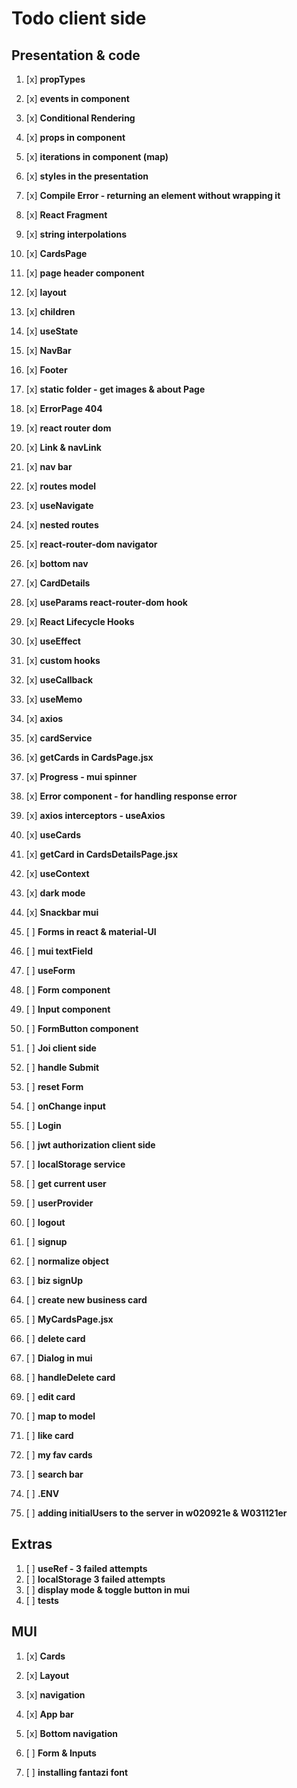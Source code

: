 # Todo client side

## Presentation & code

1.  [x] **propTypes**
2.  [x] **events in component**
3.  [x] **Conditional Rendering**
4.  [x] **props in component**
5.  [x] **iterations in component (map)**
6.  [x] **styles in the presentation**
7.  [x] **Compile Error - returning an element without wrapping it**
8.  [x] **React Fragment**
9.  [x] **string interpolations**

10. [x] **CardsPage**
11. [x] **page header component**
12. [x] **layout**
13. [x] **children**
14. [x] **useState**
15. [x] **NavBar**
16. [x] **Footer**

17. [x] **static folder - get images & about Page**
18. [x] **ErrorPage 404**
19. [x] **react router dom**
20. [x] **Link & navLink**
21. [x] **nav bar**
22. [x] **routes model**
23. [x] **useNavigate**
24. [x] **nested routes**

25. [x] **react-router-dom navigator**
26. [x] **bottom nav**
27. [x] **CardDetails**
28. [x] **useParams react-router-dom hook**

29. [x] **React Lifecycle Hooks**
30. [x] **useEffect**

31. [x] **custom hooks**
32. [x] **useCallback**
33. [x] **useMemo**

34. [x] **axios**
35. [x] **cardService**
36. [x] **getCards in CardsPage.jsx**
37. [x] **Progress - mui spinner**
38. [x] **Error component - for handling response error**
39. [x] **axios interceptors - useAxios**
40. [x] **useCards**
41. [x] **getCard in CardsDetailsPage.jsx**

42. [x] **useContext**
43. [x] **dark mode**
44. [x] **Snackbar mui**

45. [ ] **Forms in react & material-UI**
46. [ ] **mui textField**
47. [ ] **useForm**
48. [ ] **Form component**
49. [ ] **Input component**
50. [ ] **FormButton component**
51. [ ] **Joi client side**
52. [ ] **handle Submit**
53. [ ] **reset Form**
54. [ ] **onChange input**
55. [ ] **Login**
56. [ ] **jwt authorization client side**
57. [ ] **localStorage service**
58. [ ] **get current user**
59. [ ] **userProvider**
60. [ ] **logout**

61. [ ] **signup**
62. [ ] **normalize object**
63. [ ] **biz signUp**

64. [ ] **create new business card**
65. [ ] **MyCardsPage.jsx**

66. [ ] **delete card**
67. [ ] **Dialog in mui**
68. [ ] **handleDelete card**

69. [ ] **edit card**
70. [ ] **map to model**

71. [ ] **like card**
72. [ ] **my fav cards**

73. [ ] **search bar**
74. [ ] **.ENV**
75. [ ] **adding initialUsers to the server in w020921e & W031121er**

## Extras

1.  [ ] **useRef - 3 failed attempts**
2.  [ ] **localStorage 3 failed attempts**
3.  [ ] **display mode & toggle button in mui**
4.  [ ] **tests**

## MUI

1.  [x] **Cards**
2.  [x] **Layout**
3.  [x] **navigation**
4.  [x] **App bar**
5.  [x] **Bottom navigation**
6.  [ ] **Form & Inputs**

7.  [ ] **installing fantazi font**
